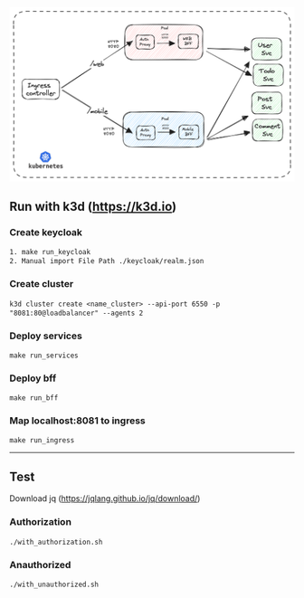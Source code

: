 ![sample_application_architecture](sample_application_architecture.png)

## Run with k3d (https://k3d.io)

### Create keycloak

    1. make run_keycloak
    2. Manual import File Path ./keycloak/realm.json

### Create cluster

    k3d cluster create <name_cluster> --api-port 6550 -p "8081:80@loadbalancer" --agents 2

### Deploy services

    make run_services

### Deploy bff

    make run_bff

### Map localhost:8081 to ingress

    make run_ingress

---

## Test

Download jq (https://jqlang.github.io/jq/download/)

### Authorization

    ./with_authorization.sh

### Anauthorized

    ./with_unauthorized.sh
